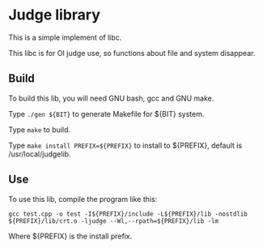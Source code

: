 # Judge library

This is a simple implement of libc.

This libc is for OI judge use, so functions about file and system disappear.

## Build

To build this lib, you will need GNU bash, gcc and GNU make.

Type ```./gen ${BIT}``` to generate Makefile for ${BIT} system.

Type ```make``` to build.

Type ```make install PREFIX=${PREFIX}``` to install to ${PREFIX}, default is /usr/local/judgelib.

## Use

To use this lib, compile the program like this:

```shell
gcc test.cpp -o test -I${PREFIX}/include -L${PREFIX}/lib -nostdlib ${PREFIX}/lib/crt.o -ljudge --Wl,--rpath=${PREFIX}/lib -lm
```

Where ${PREFIX} is the install prefix.
